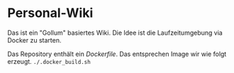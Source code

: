 # Personal-Wiki

Das ist ein "Gollum" basiertes Wiki. Die Idee ist die Laufzeitumgebung via Docker zu starten.

Das Repository enthält ein _Dockerfile_. Das entsprechen Image wir wie folgt erzeugt.
``./.docker_build.sh``
